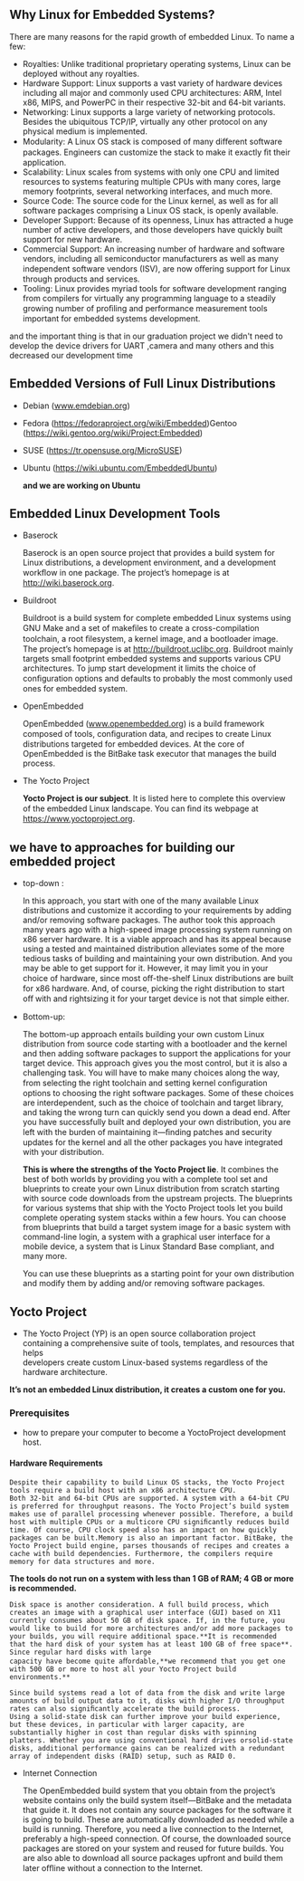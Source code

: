 ## Why Linux for Embedded Systems?
There are many reasons for the rapid growth of embedded
Linux. 
To name a few:
- Royalties: Unlike traditional proprietary operating systems, Linux can be deployed without any royalties.
- Hardware Support: Linux supports a vast variety of hardware devices including all major and commonly used CPU architectures: ARM, Intel x86, MIPS, and PowerPC in their respective 32-bit and 64-bit variants.
- Networking: Linux supports a large variety of networking protocols. Besides the ubiquitous TCP/IP, virtually any other protocol on any physical medium is implemented.
- Modularity: A Linux OS stack is composed of many diﬀerent software packages. Engineers can customize the stack to make it exactly ﬁt their application.
- Scalability: Linux scales from systems with only one CPU and limited resources to systems featuring multiple CPUs with many cores, large memory footprints, several networking interfaces, and much more.
- Source Code: The source code for the Linux kernel, as well as for all software packages comprising a Linux OS stack, is openly available.
- Developer Support: Because of its openness, Linux has attracted a huge number of active developers, and those developers have quickly built support for new hardware.
- Commercial Support: An increasing number of hardware and software vendors, including all semiconductor manufacturers as well as many independent software vendors (ISV), are now oﬀering support for Linux through products and services.
- Tooling: Linux provides myriad tools for software development ranging from compilers for virtually any programming language to a steadily growing number of proﬁling and performance measurement tools important for embedded systems development.

and the important thing is that in our graduation project we didn't need to develop the device drivers for UART ,camera and many others and this decreased our development time

## Embedded Versions of Full Linux Distributions
- Debian (www.emdebian.org)
- Fedora (https://fedoraproject.org/wiki/Embedded)Gentoo (https://wiki.gentoo.org/wiki/Project:Embedded)
- SUSE (https://tr.opensuse.org/MicroSUSE)
- Ubuntu (https://wiki.ubuntu.com/EmbeddedUbuntu)

  **and we are working on Ubuntu**

## Embedded Linux Development Tools
- Baserock

    Baserock is an open source project that provides a build system for Linux distributions, a development environment, and a development workﬂow in one package.
    The project’s homepage is at http://wiki.baserock.org.

- Buildroot

    Buildroot is a build system for complete embedded Linux systems using GNU Make and a set of makeﬁles to create a cross-compilation toolchain, a root ﬁlesystem, a kernel image, and a bootloader image. The project’s homepage is at  http://buildroot.uclibc.org.
    Buildroot mainly targets small footprint embedded systems and supports various CPU architectures. To jump start development it limits the choice of conﬁguration options and defaults to probably the most commonly used ones for embedded system.

- OpenEmbedded

    OpenEmbedded (www.openembedded.org) is a build framework composed of tools, conﬁguration data, and recipes to create Linux distributions targeted for embedded devices. At the core of OpenEmbedded is the BitBake task executor that manages the build process.

- The Yocto Project

    **Yocto Project is our subject**. It is listed here to complete this overview of the embedded Linux landscape. 
    You can ﬁnd its webpage at https://www.yoctoproject.org.

## we have to approaches for building our embedded project
- top-down :

    In this approach, you start with one of the many
    available Linux distributions and customize it according to your requirements by adding and/or removing software packages.
    The author took this approach many years ago with a high-speed image processing system running on x86 server hardware. It is a viable approach and has its appeal because using a tested and maintained distribution alleviates some of the more tedious tasks of building and maintaining your own distribution. And you may be able to get support for it.
    However, it may limit you in your choice of hardware, since most oﬀ-the-shelf Linux distributions are built for x86 hardware. And, of course, picking the right distribution to start oﬀ with and rightsizing it for your target device is not that simple either.


- Bottom-up: 

    The bottom-up approach entails building your own custom Linux distribution from source code starting with a bootloader and the kernel and then adding software packages to support the applications for your target device. This approach gives you the most control, but it is also a challenging task. You will have to make many choices along the way, from selecting the right toolchain and setting kernel conﬁguration options to choosing the right software packages. Some of these choices are interdependent, such as the choice of toolchain and target library, and taking the wrong turn can quickly send you
    down a dead end. After you have successfully built and deployed your own distribution, you are left with the burden of maintaining it—ﬁnding patches and security updates for the kernel and all the other packages you have integrated with your distribution.

    **This is where the strengths of the Yocto Project lie**. It combines the best of both worlds by providing you with a complete tool set and blueprints to create your own Linux distribution from scratch starting with source code downloads from the upstream projects. 
    The blueprints for various systems that ship with the Yocto Project tools let you build complete operating system stacks within a few hours. 
    You can choose from blueprints that build a target system image for a basic system with command-line login, a system with a graphical user interface for a mobile device, a system that is Linux Standard Base compliant, and many more.

    You can use these blueprints as a starting point for your own distribution and modify them by adding and/or removing software packages.

## Yocto Project
- The Yocto Project (YP) is an open source collaboration project containing a comprehensive suite of tools, templates, and resources that helps   
  developers create custom Linux-based systems regardless of the hardware architecture.

**It’s not an embedded Linux distribution, it creates a custom one for you.**

### Prerequisites

- how to prepare your computer to become a YoctoProject development host.

#### Hardware Requirements
    Despite their capability to build Linux OS stacks, the Yocto Project tools require a build host with an x86 architecture CPU.
    Both 32-bit and 64-bit CPUs are supported. A system with a 64-bit CPU is preferred for throughput reasons. The Yocto Project’s build system makes use of parallel processing whenever possible. Therefore, a build host with multiple CPUs or a multicore CPU signiﬁcantly reduces build time. Of course, CPU clock speed also has an impact on how quickly packages can be built.Memory is also an important factor. BitBake, the Yocto Project build engine, parses thousands of recipes and creates a cache with build dependencies. Furthermore, the compilers require memory for data structures and more. 
**The tools do not run on a system with less than 1 GB of RAM; 4 GB or more is recommended.**

    Disk space is another consideration. A full build process, which creates an image with a graphical user interface (GUI) based on X11 currently consumes about 50 GB of disk space. If, in the future, you would like to build for more architectures and/or add more packages to your builds, you will require additional space.**It is recommended that the hard disk of your system has at least 100 GB of free space**. Since regular hard disks with large
    capacity have become quite aﬀordable,**we recommend that you get one with 500 GB or more to host all your Yocto Project build environments.**

    Since build systems read a lot of data from the disk and write large amounts of build output data to it, disks with higher I/O throughput rates can also signiﬁcantly accelerate the build process.
    Using a solid-state disk can further improve your build experience, but these devices, in particular with larger capacity, are substantially higher in cost than regular disks with spinning platters. Whether you are using conventional hard drives orsolid-state disks, additional performance gains can be realized with a redundant array of independent disks (RAID) setup, such as RAID 0.

- Internet Connection

    The OpenEmbedded build system that you obtain from the project’s website contains only the build system itself—BitBake and the metadata that guide it. It does not contain any source packages for the software it is going to build. These are automatically downloaded as needed while a build is running.
    Therefore, you need a live connection to the Internet, preferably a high-speed connection.
    Of course, the downloaded source packages are stored on your system and reused for future builds. You are also able to download all source packages upfront and build them later oﬄine without a connection to the Internet.
